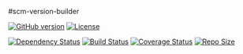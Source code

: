 #scm-version-builder

[![GitHub version](https://badge.fury.io/gh/moleksyuk%2Fscm-version-builder.svg)](http://badge.fury.io/gh/moleksyuk%2Fscm-version-builder)
[![License](http://img.shields.io/:license-mit-blue.svg)](http://doge.mit-license.org)

[![Dependency Status](https://www.versioneye.com/user/projects/54aab36365ff617dbc000001/badge.svg?style=flat)](https://www.versioneye.com/user/projects/54aab36365ff617dbc000001)
[![Build Status](https://travis-ci.org/moleksyuk/scm-version-builder.svg?branch=master)](https://travis-ci.org/moleksyuk/scm-version-builder)
[![Coverage Status](https://coveralls.io/repos/moleksyuk/scm-version-builder/badge.png)](https://coveralls.io/r/moleksyuk/scm-version-builder)
[![Repo Size](https://reposs.herokuapp.com/?path=moleksyuk/scm-version-builder)](https://github.com/moleksyuk/scm-version-builder)
